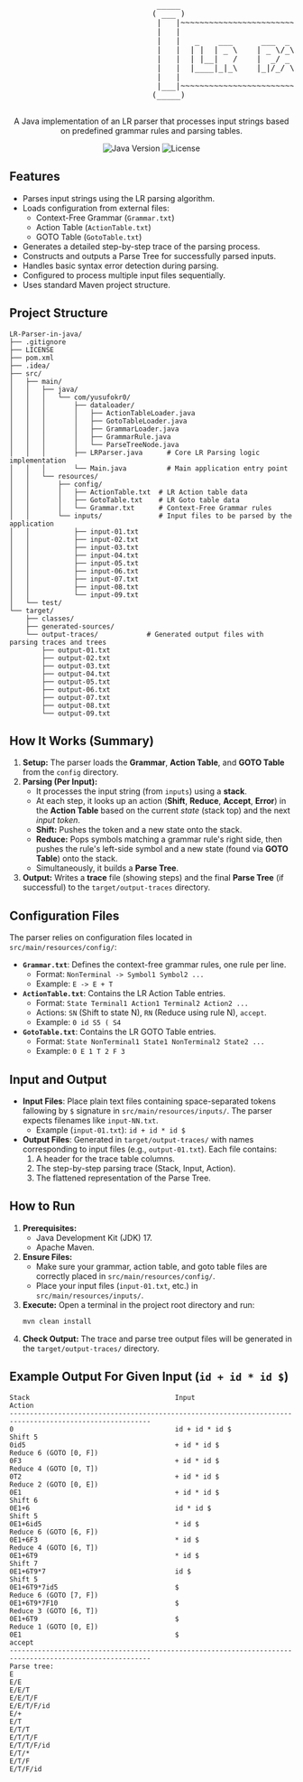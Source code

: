 <div align="center">

<pre>
                               _____                                             _____ 
                              ( ___ )                                           ( ___ )
                               |   |~~~~~~~~~~~~~~~~~~~~~~~~~~~~~~~~~~~~~~~~~~~~~|   | 
                               |   |                                             |   | 
                               |   |   _    ___      ___  _   ___  ___ ___ ___   |   | 
                               |   |  | |  | _ \    | _ \/_\ | _ \/ __| __| _ \  |   | 
                               |   |  | |__|   /    |  _/ _ \|   /\__ \ _||   /  |   | 
                               |   |  |____|_|_\    |_|/_/ \_\_|_\|___/___|_|_\  |   | 
                               |   |                                             |   | 
                               |___|~~~~~~~~~~~~~~~~~~~~~~~~~~~~~~~~~~~~~~~~~~~~~|___| 
                              (_____)                                           (_____)

</pre>
  

  <p>A Java implementation of an LR parser that processes input strings based on predefined grammar rules and parsing tables.</p>

  <!-- Badges - Default Style, Blue for Java -->
  <p>
    <img src="https://img.shields.io/badge/Java-17-blue.svg" alt="Java Version">
    <img src="https://img.shields.io/badge/License-MIT-yellow" alt="License">
    <!-- Add other relevant badges here -->
  </p>

</div>

## Features

*   Parses input strings using the LR parsing algorithm.
*   Loads configuration from external files:
    *   Context-Free Grammar (`Grammar.txt`)
    *   Action Table (`ActionTable.txt`)
    *   GOTO Table (`GotoTable.txt`)
*   Generates a detailed step-by-step trace of the parsing process.
*   Constructs and outputs a Parse Tree for successfully parsed inputs.
*   Handles basic syntax error detection during parsing.
*   Configured to process multiple input files sequentially.
*   Uses standard Maven project structure.

## Project Structure

```
LR-Parser-in-java/
├── .gitignore                
├── LICENSE                  
├── pom.xml                   
├── .idea/                    
├── src/
│   ├── main/
│   │   ├── java/
│   │   │   └── com/yusufokr0/
│   │   │       ├── dataloader/      
│   │   │       │   ├── ActionTableLoader.java
│   │   │       │   ├── GotoTableLoader.java
│   │   │       │   ├── GrammarLoader.java
│   │   │       │   ├── GrammarRule.java    
│   │   │       │   └── ParseTreeNode.java  
│   │   │       ├── LRParser.java      # Core LR Parsing logic implementation
│   │   │       └── Main.java          # Main application entry point
│   │   └── resources/
│   │       ├── config/              
│   │       │   ├── ActionTable.txt  # LR Action table data
│   │       │   ├── GotoTable.txt    # LR Goto table data
│   │       │   └── Grammar.txt      # Context-Free Grammar rules
│   │       └── inputs/              # Input files to be parsed by the application
│   │           ├── input-01.txt
│   │           ├── input-02.txt
│   │           ├── input-03.txt
│   │           ├── input-04.txt
│   │           ├── input-05.txt
│   │           ├── input-06.txt
│   │           ├── input-07.txt
│   │           ├── input-08.txt
│   │           └── input-09.txt
│   └── test/                     
└── target/                       
    ├── classes/                  
    ├── generated-sources/        
    └── output-traces/            # Generated output files with parsing traces and trees
        ├── output-01.txt
        ├── output-02.txt
        ├── output-03.txt
        ├── output-04.txt
        ├── output-05.txt
        ├── output-06.txt
        ├── output-07.txt
        ├── output-08.txt
        └── output-09.txt
```

## How It Works (Summary)

1.  **Setup:** The parser loads the **Grammar**, **Action Table**, and **GOTO Table** from the `config` directory.
2.  **Parsing (Per Input):**
    *   It processes the input string (from `inputs`) using a **stack**.
    *   At each step, it looks up an action (**Shift**, **Reduce**, **Accept**, **Error**) in the **Action Table** based on the current *state* (stack top) and the next *input token*.
    *   **Shift:** Pushes the token and a new state onto the stack.
    *   **Reduce:** Pops symbols matching a grammar rule's right side, then pushes the rule's left-side symbol and a new state (found via **GOTO Table**) onto the stack.
    *   Simultaneously, it builds a **Parse Tree**.
3.  **Output:** Writes a **trace** file (showing steps) and the final **Parse Tree** (if successful) to the `target/output-traces` directory.

## Configuration Files

The parser relies on configuration files located in `src/main/resources/config/`:

*   **`Grammar.txt`**: Defines the context-free grammar rules, one rule per line.
    *   Format: `NonTerminal -> Symbol1 Symbol2 ...`
    *   Example: `E -> E + T`
*   **`ActionTable.txt`**: Contains the LR Action Table entries.
    *   Format: `State Terminal1 Action1 Terminal2 Action2 ...`
    *   Actions: `SN` (Shift to state N), `RN` (Reduce using rule N), `accept`.
    *   Example: `0 id S5 ( S4`
*   **`GotoTable.txt`**: Contains the LR GOTO Table entries.
    *   Format: `State NonTerminal1 State1 NonTerminal2 State2 ...`
    *   Example: `0 E 1 T 2 F 3`

## Input and Output

*   **Input Files**: Place plain text files containing space-separated tokens fallowing by `$` signature in `src/main/resources/inputs/`. The parser expects filenames like `input-NN.txt`.
    *   Example (`input-01.txt`): `id + id * id $`
*   **Output Files**: Generated in `target/output-traces/` with names corresponding to input files (e.g., `output-01.txt`). Each file contains:
    1.  A header for the trace table columns.
    2.  The step-by-step parsing trace (Stack, Input, Action).
    3.  The flattened representation of the Parse Tree.

## How to Run

1.  **Prerequisites:**
    *   Java Development Kit (JDK) 17.
    *   Apache Maven.
2.  **Ensure Files:**
    *   Make sure your grammar, action table, and goto table files are correctly placed in `src/main/resources/config/`.
    *   Place your input files (`input-01.txt`, etc.) in `src/main/resources/inputs/`.
3.  **Execute:** Open a terminal in the project root directory and run:
    ```bash
    mvn clean install
    ```
5.  **Check Output:** The trace and parse tree output files will be generated in the `target/output-traces/` directory.

## Example Output For Given Input (`id + id * id $`)

```
Stack                                    Input                                    Action                                  
---------------------------------------------------------------------------------------------------------
0                                        id + id * id $                           Shift 5                       
0id5                                     + id * id $                              Reduce 6 (GOTO [0, F])        
0F3                                      + id * id $                              Reduce 4 (GOTO [0, T])        
0T2                                      + id * id $                              Reduce 2 (GOTO [0, E])        
0E1                                      + id * id $                              Shift 6                       
0E1+6                                    id * id $                                Shift 5                       
0E1+6id5                                 * id $                                   Reduce 6 (GOTO [6, F])        
0E1+6F3                                  * id $                                   Reduce 4 (GOTO [6, T])        
0E1+6T9                                  * id $                                   Shift 7                       
0E1+6T9*7                                id $                                     Shift 5                       
0E1+6T9*7id5                             $                                        Reduce 6 (GOTO [7, F])        
0E1+6T9*7F10                             $                                        Reduce 3 (GOTO [6, T])        
0E1+6T9                                  $                                        Reduce 1 (GOTO [0, E])        
0E1                                      $                                        accept                        
---------------------------------------------------------------------------------------------------------
Parse tree:
E
E/E
E/E/T
E/E/T/F
E/E/T/F/id
E/+
E/T
E/T/T
E/T/T/F
E/T/T/F/id
E/T/*
E/T/F
E/T/F/id
```

